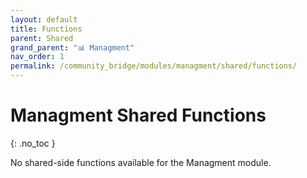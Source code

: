 ```yaml
---
layout: default
title: Functions
parent: Shared
grand_parent: "📊 Managment"
nav_order: 1
permalink: /community_bridge/modules/managment/shared/functions/
---
```


# Managment Shared Functions
{: .no_toc }

No shared-side functions available for the Managment module.